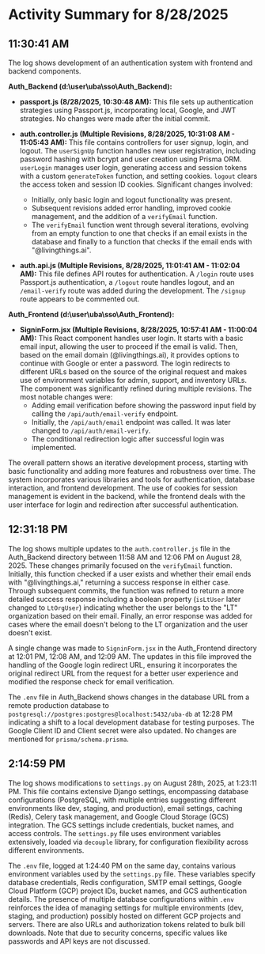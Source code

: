 # Activity Summary for 8/28/2025

## 11:30:41 AM
The log shows development of an authentication system with frontend and backend components.

**Auth_Backend (d:\user\uba\sso\Auth_Backend):**

* **passport.js (8/28/2025, 10:30:48 AM):** This file sets up authentication strategies using Passport.js, incorporating local, Google, and JWT strategies.  No changes were made after the initial commit.

* **auth.controller.js (Multiple Revisions, 8/28/2025, 10:31:08 AM - 11:05:43 AM):** This file contains controllers for user signup, login, and logout.  The `userSignUp` function handles new user registration, including password hashing with bcrypt and user creation using Prisma ORM. `userLogin` manages user login, generating access and session tokens with a custom `generateToken` function, and setting cookies.  `logout` clears the access token and session ID cookies.  Significant changes involved:
    * Initially, only basic login and logout functionality was present.
    * Subsequent revisions added error handling, improved cookie management, and the addition of a `verifyEmail` function.
    *  The `verifyEmail` function went through several iterations, evolving from an empty function to one that checks if an email exists in the database and finally to a function that checks if the email ends with "@livingthings.ai".

* **auth.api.js (Multiple Revisions, 8/28/2025, 11:01:41 AM - 11:02:04 AM):** This file defines API routes for authentication.  A `/login` route uses Passport.js authentication, a `/logout` route handles logout, and an `/email-verify` route was added during the development. The `/signup` route appears to be commented out.


**Auth_Frontend (d:\user\uba\sso\Auth_Frontend):**

* **SigninForm.jsx (Multiple Revisions, 8/28/2025, 10:57:41 AM - 11:00:04 AM):** This React component handles user login. It starts with a basic email input, allowing the user to proceed if the email is valid. Then, based on the email domain (@livingthings.ai), it provides options to continue with Google or enter a password. The login redirects to different URLs based on the source of the original request and makes use of environment variables for admin, support, and inventory URLs. The component was significantly refined during multiple revisions.  The most notable changes were:
    * Adding email verification before showing the password input field by calling the `/api/auth/email-verify` endpoint.
    * Initially, the  `/api/auth/email` endpoint was called. It was later changed to `/api/auth/email-verify`.
    *  The conditional redirection logic after successful login was implemented.

The overall pattern shows an iterative development process, starting with basic functionality and adding more features and robustness over time.  The system incorporates various libraries and tools for authentication, database interaction, and frontend development. The use of cookies for session management is evident in the backend, while the frontend deals with the user interface for login and redirection after successful authentication.


## 12:31:18 PM
The log shows multiple updates to the `auth.controller.js` file in the Auth_Backend directory between 11:58 AM and 12:06 PM on August 28, 2025.  These changes primarily focused on the `verifyEmail` function.  Initially, this function checked if a user exists and whether their email ends with "@livingthings.ai," returning a success response in either case.  Through subsequent commits, the function was refined to return a more detailed success response including a boolean property (`isLtUser` later changed to `LtOrgUser`) indicating whether the user belongs to the "LT" organization based on their email.  Finally, an error response was added for cases where the email doesn't belong to the LT organization and the user doesn't exist.

A single change was made to `SigninForm.jsx` in the Auth_Frontend directory at 12:01 PM, 12:08 AM, and 12:09 AM.  The updates in this file improved the handling of the Google login redirect URL, ensuring it incorporates the original redirect URL from the request for a better user experience and modified the response check for email verification.

The `.env` file in Auth_Backend shows changes in the database URL from a remote production database to `postgresql://postgres:postgres@localhost:5432/uba-db` at 12:28 PM indicating a shift to a local development database for testing purposes. The Google Client ID and Client secret were also updated.  No changes are mentioned for `prisma/schema.prisma`.


## 2:14:59 PM
The log shows modifications to `settings.py` on August 28th, 2025, at 1:23:11 PM.  This file contains extensive Django settings, encompassing database configurations (PostgreSQL, with multiple entries suggesting different environments like dev, staging, and production), email settings,  caching (Redis), Celery task management, and Google Cloud Storage (GCS) integration.  The GCS settings include credentials, bucket names, and access controls.  The `settings.py` file uses environment variables extensively, loaded via `decouple` library, for configuration flexibility across different environments.

The `.env` file, logged at 1:24:40 PM on the same day, contains various environment variables used by the `settings.py` file.  These variables specify database credentials, Redis configuration, SMTP email settings, Google Cloud Platform (GCP) project IDs, bucket names, and GCS authentication details.  The presence of multiple database configurations within `.env` reinforces the idea of managing settings for multiple environments (dev, staging, and production) possibly hosted on different GCP projects and servers.  There are also URLs and authorization tokens related to bulk bill downloads.  Note that due to security concerns, specific values like passwords and API keys are not discussed.
